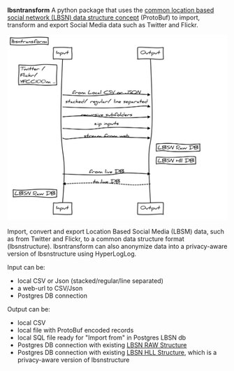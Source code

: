 **lbsntransform** A python package that uses the [common location based social network (LBSN) data structure concept](https://pypi.org/project/lbsnstructure/) (ProtoBuf) to import, transform and export Social Media data such as Twitter and Flickr.

![](inputoutput.svg)

Import, convert and export Location Based Social Media (LBSM) data, such as from Twitter and Flickr, to a common data structure format (lbsnstructure). lbsntransform can also anonymize data into a privacy-aware version of lbsnstructure using HyperLogLog.

Input can be:  

- local CSV or Json (stacked/regular/line separated)  
- a web-url to CSV/Json  
- Postgres DB connection  

Output can be:  

- local CSV  
- local file with ProtoBuf encoded records  
- local SQL file ready for "Import from" in Postgres LBSN db  
- Postgres DB connection with existing [LBSN RAW Structure](https://gitlab.vgiscience.de/lbsn/databases/rawdb)  
- Postgres DB connection with existing [LBSN HLL Structure](https://gitlab.vgiscience.de/lbsn/databases/hlldb), which is a privacy-aware version of lbsnstructure  
